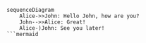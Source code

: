 ```mermaid
sequenceDiagram
    Alice->>John: Hello John, how are you?
    John-->>Alice: Great!
    Alice-)John: See you later!
```mermaid
